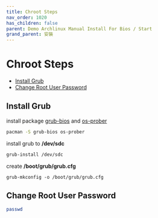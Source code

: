 ```yaml
---
title: Chroot Steps
nav_order: 1020
has_children: false
parent: Demo Archlinux Manual Install For Bios / Start
grand_parent: 安裝
---
```



# Chroot Steps

* [Install Grub](#install-grub)
* [Change Root User Password](#change-root-user-password)


## Install Grub

install package [grub-bios](https://archlinux.org/packages/core/x86_64/grub/) and [os-prober](https://archlinux.org/packages/extra/x86_64/os-prober/)

``` sh
pacman -S grub-bios os-prober
```

install grub to **/dev/sdc**

``` sh
grub-install /dev/sdc
```

create **/boot/grub/grub.cfg**

```
grub-mkconfig -o /boot/grub/grub.cfg
```


## Change Root User Password

``` sh
passwd
```
